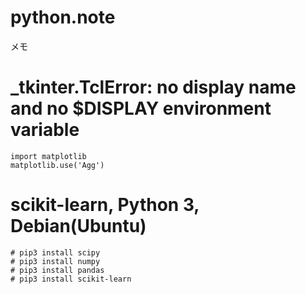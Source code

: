 # python.note  

メモ

# _tkinter.TclError: no display name and no $DISPLAY environment variable

```
import matplotlib
matplotlib.use('Agg')
```

# scikit-learn, Python 3, Debian(Ubuntu)

```
# pip3 install scipy
# pip3 install numpy
# pip3 install pandas
# pip3 install scikit-learn
```
